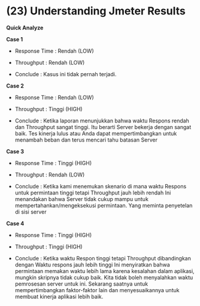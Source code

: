 # (23) Understanding Jmeter Results

**Quick Analyze**

**Case 1**

- Response Time : Rendah (LOW)

- Throughput : Rendah (LOW)

- Conclude : Kasus ini tidak pernah terjadi.

**Case 2**

- Response Time : Rendah (LOW)

- Throughput : Tinggi (HIGH)

- Conclude : Ketika laporan menunjukkan bahwa waktu Respons rendah dan Throughput sangat tinggi. Itu berarti Server bekerja dengan sangat baik. Tes kinerja lulus atau Anda dapat mempertimbangkan untuk menambah beban dan terus mencari tahu batasan Server

**Case 3**

- Response Time : Tinggi (HIGH)

- Throughput : Rendah (LOW)

- Conclude : Ketika kami menemukan skenario di mana waktu Respons untuk permintaan tinggi tetapi Throughput jauh lebih rendah Ini menandakan bahwa Server tidak cukup mampu untuk mempertahankan/mengeksekusi permintaan. Yang meminta penyetelan di sisi server


**Case 4**

- Response Time : Tinggi (HIGH)

- Throughput : Tinggi (HIGH)

- Conclude : Ketika waktu Respon tinggi tetapi Throughput dibandingkan dengan Waktu respons jauh lebih tinggi Ini menyiratkan bahwa permintaan memakan waktu lebih lama karena kesalahan dalam aplikasi, mungkin skripnya tidak cukup baik. 
Kita tidak boleh menyalahkan waktu pemrosesan server untuk ini. 
Sekarang saatnya untuk mempertimbangkan faktor-faktor lain dan menyesuaikannya untuk membuat kinerja aplikasi lebih baik.